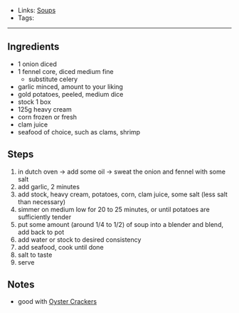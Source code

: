 - Links: [Soups](Soups/Soups.md)
- Tags: 

---

## Ingredients
- 1 onion diced
- 1 fennel core, diced medium fine
    - substitute celery
- garlic minced, amount to your liking
- gold potatoes, peeled, medium dice
- stock 1 box
- 125g heavy cream
- corn frozen or fresh
- clam juice
- seafood of choice, such as clams, shrimp
## Steps
1. in dutch oven -> add some oil -> sweat the onion and fennel with some salt
2. add garlic, 2 minutes
3. add stock, heavy cream, potatoes, corn, clam juice, some salt (less salt than necessary)
4. simmer on medium low for 20 to 25 minutes, or until potatoes are sufficiently tender
5. put some amount (around 1/4 to 1/2) of soup into a blender and blend, add back to pot
6. add water or stock to desired consistency
7. add seafood, cook until done
8. salt to taste
9. serve
## Notes
- good with [Oyster Crackers](Breads/Oyster%20Crackers.md)